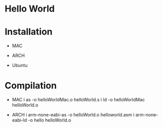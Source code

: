 # Hello World 

# Installation
- MAC

- ARCH

- Ubuntu

# Compilation
- MAC
i as -o helloWorldMac.o helloWorld.s
i ld -o helloWorldMac helloWorld.o

- ARCH
i arm-none-eabi-as -o helloWorld.o helloworld.asm
i arm-none-eabi-ld -o hello helloWorld.o
